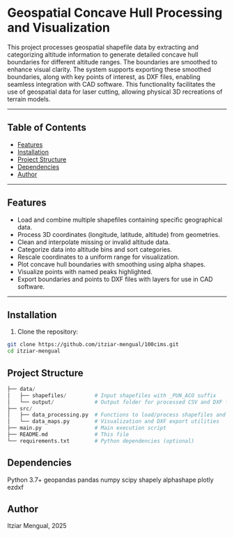 # Geospatial Concave Hull Processing and Visualization


This project processes geospatial shapefile data by extracting and categorizing altitude information to generate detailed concave hull boundaries for different altitude ranges. The boundaries are smoothed to enhance visual clarity. The system supports exporting these smoothed boundaries, along with key points of interest, as DXF files, enabling seamless integration with CAD software. This functionality facilitates the use of geospatial data for laser cutting, allowing physical 3D recreations of terrain models.

---

## Table of Contents

- [Features](#features)  
- [Installation](#installation)  
- [Project Structure](#project-structure)  
- [Dependencies](#dependencies)  
- [Author](#license)  

---

## Features

- Load and combine multiple shapefiles containing specific geographical data.
- Process 3D coordinates (longitude, latitude, altitude) from geometries.
- Clean and interpolate missing or invalid altitude data.
- Categorize data into altitude bins and sort categories.
- Rescale coordinates to a uniform range for visualization.
- Plot concave hull boundaries with smoothing using alpha shapes.
- Visualize points with named peaks highlighted.
- Export boundaries and points to DXF files with layers for use in CAD software.

---

## Installation

1. Clone the repository:

```bash
git clone https://github.com/itziar-mengual/100cims.git
cd itziar-mengual
```

## Project Structure

```python
├── data/
│   ├── shapefiles/         # Input shapefiles with _PUN_ACO suffix
│   └── output/             # Output folder for processed CSV and DXF files
├── src/
│   ├── data_processing.py  # Functions to load/process shapefiles and data
│   └── data_maps.py        # Visualization and DXF export utilities
├── main.py                 # Main execution script
├── README.md               # This file
└── requirements.txt        # Python dependencies (optional)
```
## Dependencies

Python 3.7+
geopandas
pandas
numpy
scipy
shapely
alphashape
plotly
ezdxf

## Author
Itziar Mengual, 2025
